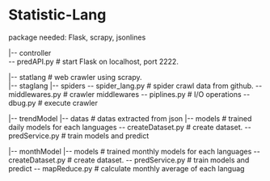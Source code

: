 # Statistic-Lang
package needed:
Flask, scrapy, jsonlines

|-- controller<br>
    -- predAPI.py                 # start Flask on localhost, port 2222.<br>
   
|-- statlang                      # web crawler using scrapy.<br>
    |-- staglang
        |-- spiders
            -- spider_lang.py     # spider crawl data from github.
         -- middlewares.py        # crawler middlewares
         -- piplines.py           # I/O operations
     -- dbug.py                   # execute crawler

|-- trendModel
    |-- datas                     # datas extracted from json
    |-- models                    # trained daily models for each languages
     -- createDataset.py          # create dataset.
     -- predService.py            # train models and predict
     
|-- monthModel
     |-- models                    # trained monthly models for each languages
     -- createDataset.py          # create dataset.
     -- predService.py            # train models and predict
     -- mapReduce.py            # calculate monthly average of each languag
